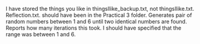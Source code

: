 I have stored the things you like in thingsIlike_backup.txt, not thingsIlike.txt. 
Reflection.txt. should have been in the Practical 3 folder. 
Generates pair of random numbers between 1 and 6 until two identical numbers are found. Reports how many iterations this took. I should have specified that the range was between 1 and 6.
